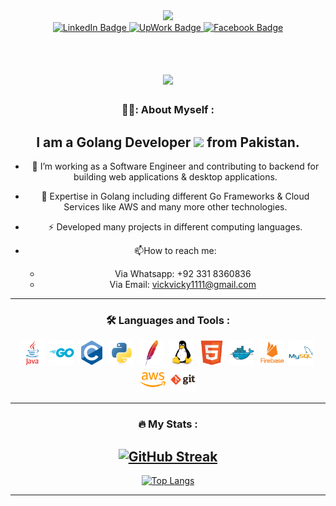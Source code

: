 <div id="header" align="center">
  <img src="https://media.giphy.com/media/u2pmTWUi0MXjyrMaVj/giphy.gif" width="250" border:none/>
<div id="badges">
  <a href="https://www.linkedin.com/in/ahmed-saleem-2177bb242/">
    <img src="https://img.shields.io/badge/LinkedIn-blue?style=for-the-badge&logo=linkedin&logoColor=white" alt="LinkedIn Badge"/>
  </a>
  <a href="https://www.upwork.com/freelancers/~011bb1ff7bd6c29253">
    <img src="https://img.shields.io/badge/UpWork-green?style=for-the-badge&logo=upwork&logoColor=white" alt="UpWork Badge"/>
  </a>
  <a href="https://www.facebook.com/profile.php?id=100021976141028">
    <img src="https://img.shields.io/badge/facebook-blue?style=for-the-badge&logo=facebook&logoColor=white" alt="Facebook Badge"/>
  </a>
</div>
  <img src="https://komarev.com/ghpvc/?username=your-github-username&style=flat-square&color=blue" alt=""/>
<h1>
<a href="https://git.io/typing-svg"><img src="https://readme-typing-svg.demolab.com?font=Dancing+Script&weight=500&size=32&duration=4999&pause=1007&color=BDC3CA&background=25FFE000&width=435&lines=Hey!+It's+Ahmed+Saleem+here!;Love+To+build+Softwares+of+your+thoughts" /></a></h1>
  <div align="center">
</div>


### 👨‍🦱: About Myself :
  I am a Golang Developer <img src="https://media.giphy.com/media/WUlplcMpOCEmTGBtBW/giphy.gif" width="30"> from Pakistan.
  -
  - :telescope: I’m working as a Software Engineer and contributing to backend for building web applications & desktop applications.

- :seedling: Expertise in Golang including different Go Frameworks & Cloud Services like AWS and many more other technologies.

- :zap: Developed many projects in different computing languages.

- :mailbox:How to reach me: 
    - Via Whatsapp: +92 331 8360836
    - Via Email: vickvicky1111@gmail.com
  
 ---

### :hammer_and_wrench: Languages and Tools :
  <div>
  <img src="https://github.com/devicons/devicon/blob/master/icons/java/java-original-wordmark.svg" title="Java" alt="Java" width="40" height="40"/>&nbsp;
  <img src="https://github.com/devicons/devicon/blob/master/icons/go/go-original-wordmark.svg" title="Golang" alt="Golang" width="40" height="40"/>&nbsp;
  <img src="https://github.com/devicons/devicon/blob/master/icons/c/c-original.svg" title="C" alt="C" width="40" height="40"/>&nbsp;
  <img src="https://github.com/devicons/devicon/blob/master/icons/python/python-original.svg" title="Python" alt="Python" width="40" height="40"/>&nbsp;
  <img src="https://github.com/devicons/devicon/blob/master/icons/apache/apache-original.svg" title="Apache Thrift" alt="Apache Thrift" width="40" height="40"/>&nbsp;
  <img src="https://github.com/devicons/devicon/blob/master/icons/linux/linux-original.svg"  title="Linux" alt="Linux" width="40" height="40"/>&nbsp;
  <img src="https://github.com/devicons/devicon/blob/master/icons/html5/html5-original.svg" title="HTML5" alt="HTML" width="40" height="40"/>&nbsp;
  <img src="https://github.com/devicons/devicon/blob/master/icons/docker/docker-original.svg" title="Docker" alt="Docker" width="40" height="40"/>&nbsp;
  <img src="https://github.com/devicons/devicon/blob/master/icons/firebase/firebase-plain-wordmark.svg" title="Firebase" alt="Firebase" width="40" height="40"/>&nbsp;
  <img src="https://github.com/devicons/devicon/blob/master/icons/mysql/mysql-original-wordmark.svg" title="MySQL"  alt="MySQL" width="40" height="40"/>&nbsp;
  <img src="https://github.com/devicons/devicon/blob/master/icons/amazonwebservices/amazonwebservices-plain-wordmark.svg" title="AWS" alt="AWS" width="40" height="40"/>&nbsp;
  <img src="https://github.com/devicons/devicon/blob/master/icons/git/git-original-wordmark.svg" title="Git" **alt="Git" width="40" height="40"/>
</div>
  
 ---

### :fire: My Stats :
  [![GitHub Streak](http://github-readme-streak-stats.herokuapp.com?user=AhmedSaleemKhan&theme=dark&background=000000)](https://git.io/streak-stats)
  ---
[![Top Langs](https://github-readme-stats.vercel.app/api/top-langs/?username=AhmedSaleemKhan&layout=compact&theme=vision-friendly-dark)](https://github.com/anuraghazra/github-readme-stats)
  
---  
